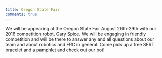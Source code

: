 ```yaml
---
title: Oregon State Fair
comments: true
---
```

We will be appearing at the Oregon State Fair August 26th-29th with our 2016 competition robot,
Gary Spice. We will be engaging in friendly competition and will be there to answer any and all
questions about our team and about robotics and FRC in general. Come pick up a free SERT
bracelet and a pamphlet and check out our bot!
